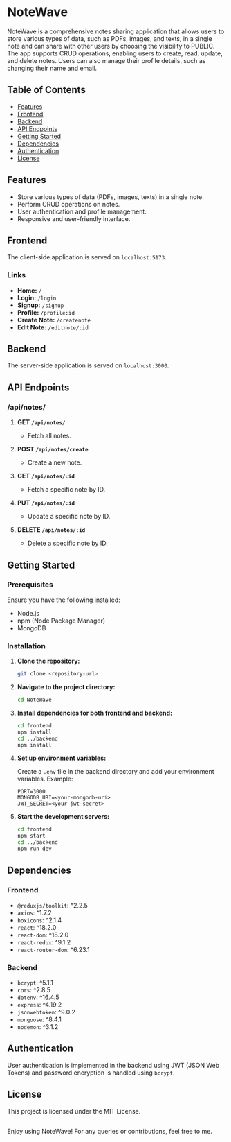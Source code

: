 # NoteWave

NoteWave is a comprehensive notes sharing application that allows users to store various types of data, such as PDFs, images, and texts, in a single note and can share with other users by choosing the visibility to PUBLIC. The app supports CRUD operations, enabling users to create, read, update, and delete notes. Users can also manage their profile details, such as changing their name and email.

## Table of Contents

- [Features](#features)
- [Frontend](#frontend)
- [Backend](#backend)
- [API Endpoints](#api-endpoints)
- [Getting Started](#getting-started)
- [Dependencies](#dependencies)
- [Authentication](#authentication)
- [License](#license)

## Features

- Store various types of data (PDFs, images, texts) in a single note.
- Perform CRUD operations on notes.
- User authentication and profile management.
- Responsive and user-friendly interface.

## Frontend

The client-side application is served on `localhost:5173`.

### Links

- **Home:** `/`
- **Login:** `/login`
- **Signup:** `/signup`
- **Profile:** `/profile:id`
- **Create Note:** `/createnote`
- **Edit Note:** `/editnote/:id`

## Backend

The server-side application is served on `localhost:3000`.

## API Endpoints

### /api/notes/

1. **GET `/api/notes/`**
   - Fetch all notes.

2. **POST `/api/notes/create`**
   - Create a new note.

3. **GET `/api/notes/:id`**
   - Fetch a specific note by ID.

4. **PUT `/api/notes/:id`**
   - Update a specific note by ID.

5. **DELETE `/api/notes/:id`**
   - Delete a specific note by ID.

## Getting Started

### Prerequisites

Ensure you have the following installed:

- Node.js
- npm (Node Package Manager)
- MongoDB

### Installation

1. **Clone the repository:**

    ```bash
    git clone <repository-url>
    ```

2. **Navigate to the project directory:**

    ```bash
    cd NoteWave
    ```

3. **Install dependencies for both frontend and backend:**

    ```bash
    cd frontend
    npm install
    cd ../backend
    npm install
    ```

4. **Set up environment variables:**

    Create a `.env` file in the backend directory and add your environment variables. Example:

    ```env
    PORT=3000
    MONGODB_URI=<your-mongodb-uri>
    JWT_SECRET=<your-jwt-secret>
    ```

5. **Start the development servers:**

    ```bash
    cd frontend
    npm start
    cd ../backend
    npm run dev
    ```

## Dependencies

### Frontend

- `@reduxjs/toolkit`: ^2.2.5
- `axios`: ^1.7.2
- `boxicons`: ^2.1.4
- `react`: ^18.2.0
- `react-dom`: ^18.2.0
- `react-redux`: ^9.1.2
- `react-router-dom`: ^6.23.1

### Backend

- `bcrypt`: ^5.1.1
- `cors`: ^2.8.5
- `dotenv`: ^16.4.5
- `express`: ^4.19.2
- `jsonwebtoken`: ^9.0.2
- `mongoose`: ^8.4.1
- `nodemon`: ^3.1.2

## Authentication

User authentication is implemented in the backend using JWT (JSON Web Tokens) and password encryption is handled using `bcrypt`.

## License

This project is licensed under the MIT License.
##
Enjoy using NoteWave! For any queries or contributions, feel free to me.
